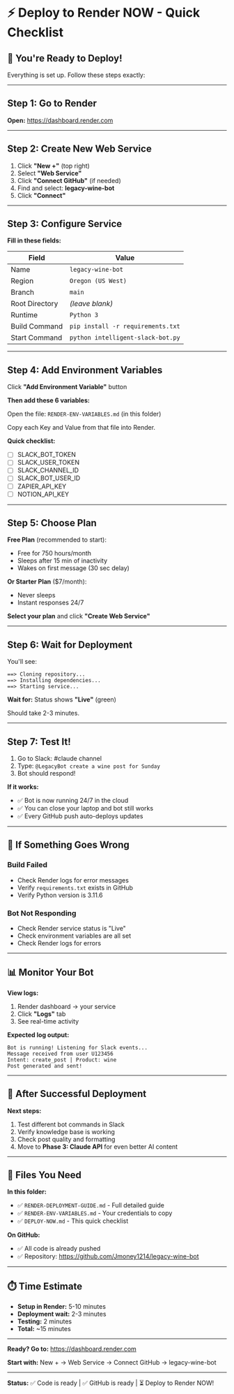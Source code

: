 # ⚡ Deploy to Render NOW - Quick Checklist

## 🎯 You're Ready to Deploy!

Everything is set up. Follow these steps exactly:

---

## Step 1: Go to Render
**Open:** https://dashboard.render.com

---

## Step 2: Create New Web Service
1. Click **"New +"** (top right)
2. Select **"Web Service"**
3. Click **"Connect GitHub"** (if needed)
4. Find and select: **legacy-wine-bot**
5. Click **"Connect"**

---

## Step 3: Configure Service

**Fill in these fields:**

| Field | Value |
|-------|-------|
| Name | `legacy-wine-bot` |
| Region | `Oregon (US West)` |
| Branch | `main` |
| Root Directory | *(leave blank)* |
| Runtime | `Python 3` |
| Build Command | `pip install -r requirements.txt` |
| Start Command | `python intelligent-slack-bot.py` |

---

## Step 4: Add Environment Variables

Click **"Add Environment Variable"** button

**Then add these 6 variables:**

Open the file: `RENDER-ENV-VARIABLES.md` (in this folder)

Copy each Key and Value from that file into Render.

**Quick checklist:**
- [ ] SLACK_BOT_TOKEN
- [ ] SLACK_USER_TOKEN
- [ ] SLACK_CHANNEL_ID
- [ ] SLACK_BOT_USER_ID
- [ ] ZAPIER_API_KEY
- [ ] NOTION_API_KEY

---

## Step 5: Choose Plan

**Free Plan** (recommended to start):
- Free for 750 hours/month
- Sleeps after 15 min of inactivity
- Wakes on first message (30 sec delay)

**Or Starter Plan** ($7/month):
- Never sleeps
- Instant responses 24/7

**Select your plan** and click **"Create Web Service"**

---

## Step 6: Wait for Deployment

You'll see:
```
==> Cloning repository...
==> Installing dependencies...
==> Starting service...
```

**Wait for:** Status shows **"Live"** (green)

Should take 2-3 minutes.

---

## Step 7: Test It!

1. Go to Slack: #claude channel
2. Type: `@LegacyBot create a wine post for Sunday`
3. Bot should respond!

**If it works:**
- ✅ Bot is now running 24/7 in the cloud
- ✅ You can close your laptop and bot still works
- ✅ Every GitHub push auto-deploys updates

---

## 🚨 If Something Goes Wrong

### Build Failed
- Check Render logs for error messages
- Verify `requirements.txt` exists in GitHub
- Verify Python version is 3.11.6

### Bot Not Responding
- Check Render service status is "Live"
- Check environment variables are all set
- Check Render logs for errors

---

## 📊 Monitor Your Bot

**View logs:**
1. Render dashboard → your service
2. Click **"Logs"** tab
3. See real-time activity

**Expected log output:**
```
Bot is running! Listening for Slack events...
Message received from user U123456
Intent: create_post | Product: wine
Post generated and sent!
```

---

## 🎉 After Successful Deployment

**Next steps:**
1. Test different bot commands in Slack
2. Verify knowledge base is working
3. Check post quality and formatting
4. Move to **Phase 3: Claude API** for even better AI content

---

## 📁 Files You Need

**In this folder:**
- ✅ `RENDER-DEPLOYMENT-GUIDE.md` - Full detailed guide
- ✅ `RENDER-ENV-VARIABLES.md` - Your credentials to copy
- ✅ `DEPLOY-NOW.md` - This quick checklist

**On GitHub:**
- ✅ All code is already pushed
- ✅ Repository: https://github.com/Jmoney1214/legacy-wine-bot

---

## ⏱️ Time Estimate

- **Setup in Render:** 5-10 minutes
- **Deployment wait:** 2-3 minutes
- **Testing:** 2 minutes
- **Total:** ~15 minutes

---

**Ready? Go to:** https://dashboard.render.com

**Start with:** New + → Web Service → Connect GitHub → legacy-wine-bot

---

**Status:** ✅ Code is ready | ✅ GitHub is ready | ⏳ Deploy to Render NOW!
